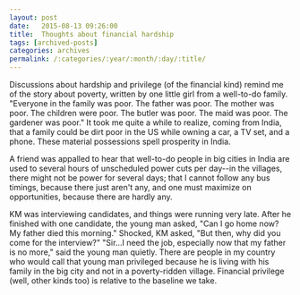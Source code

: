 ```yaml
---
layout: post
date:	2015-08-13 09:26:00
title:  Thoughts about financial hardship
tags: [archived-posts]
categories: archives
permalink: /:categories/:year/:month/:day/:title/
---
```

Discussions about hardship and privilege (of the financial kind) remind me of the story about poverty, written by one little girl from a well-to-do family. "Everyone in the family was poor. The father was poor. The mother was poor. The children were poor. The butler was poor. The maid was poor. The gardener was poor." It took me quite a while to realize, coming from India, that a family could be dirt poor in the US while owning a car, a TV set, and a phone. These material possessions spell prosperity in India. 

A friend was appalled to hear that well-to-do people in big cities in India are used to several hours of unscheduled power cuts per day--in the villages, there might not be power for several days; that I cannot follow any bus timings, because there just aren't any, and one must maximize on opportunities, because there are hardly any.

 KM was interviewing candidates, and things were running very late. After he finished with one candidate, the young man asked, "Can I go home now? My father died this morning." Shocked, KM asked, "But then, why did you come for the interview?" "Sir...I need the job, especially now that my father is no more," said the young man quietly. There are people in my country who would call that young man privileged because he is living with his family in the big city and not in a poverty-ridden village. Financial privilege (well, other kinds too)  is relative to the baseline we take.
